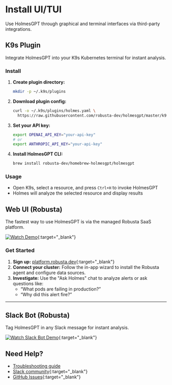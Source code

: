 # Install UI/TUI

Use HolmesGPT through graphical and terminal interfaces via third-party integrations.

## K9s Plugin

Integrate HolmesGPT into your K9s Kubernetes terminal for instant analysis.

### Install

1. **Create plugin directory:**
   ```bash
   mkdir -p ~/.k9s/plugins
   ```
2. **Download plugin config:**
   ```bash
   curl -o ~/.k9s/plugins/holmes.yaml \
     https://raw.githubusercontent.com/robusta-dev/holmesgpt/master/k9s-plugin.yaml
   ```
3. **Set your API key:**
   ```bash
   export OPENAI_API_KEY="your-api-key"
   # or
   export ANTHROPIC_API_KEY="your-api-key"
   ```
4. **Install HolmesGPT CLI:**
   ```bash
   brew install robusta-dev/homebrew-holmesgpt/holmesgpt
   ```

### Usage

- Open K9s, select a resource, and press `Ctrl+H` to invoke HolmesGPT
- Holmes will analyze the selected resource and display results

## Web UI (Robusta)

The fastest way to use HolmesGPT is via the managed Robusta SaaS platform.

[![Watch Demo](https://cdn.loom.com/sessions/thumbnails/388d98aad1a04823b9ed50d0161a4819-0ced91a0e8f80dcb-full-play.gif)](https://www.loom.com/share/388d98aad1a04823b9ed50d0161a4819?sid=a2a669b4-f092-4067-adcb-c8527fbcaa90){:target="_blank"}

### Get Started

1. **Sign up:** [platform.robusta.dev](https://platform.robusta.dev/signup/){:target="_blank"}
2. **Connect your cluster:** Follow the in-app wizard to install the Robusta agent and configure data sources.
3. **Investigate:** Use the "Ask Holmes" chat to analyze alerts or ask questions like:
   - “What pods are failing in production?”
   - “Why did this alert fire?”

---

## Slack Bot (Robusta)

Tag HolmesGPT in any Slack message for instant analysis.

[![Watch Slack Bot Demo](https://cdn.loom.com/sessions/thumbnails/7a60a42e854e45368e9b7f9d3c36ae5f-65bd123629db6922-full-play.gif)](https://www.loom.com/share/7a60a42e854e45368e9b7f9d3c36ae5f?sid=bfed9efb-b607-416c-b481-c2a63d314a4b){:target="_blank"}

## Need Help?

- [Troubleshooting guide](../reference/troubleshooting.md)
- [Slack community](https://robustacommunity.slack.com){:target="_blank"}
- [GitHub Issues](https://github.com/robusta-dev/holmesgpt/issues){:target="_blank"}
